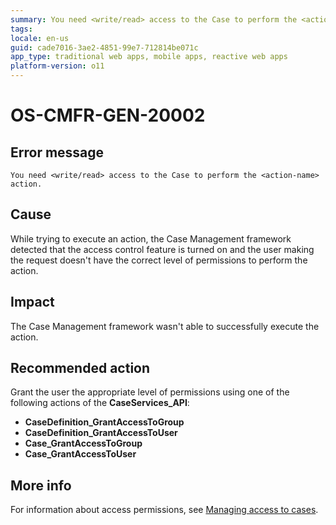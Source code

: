 ```yaml
---
summary: You need <write/read> access to the Case to perform the <action-name> action.
tags:
locale: en-us
guid: cade7016-3ae2-4851-99e7-712814be071c
app_type: traditional web apps, mobile apps, reactive web apps
platform-version: o11
---
```


# OS-CMFR-GEN-20002

## Error message

`You need <write/read> access to the Case to perform the <action-name> action.`

## Cause

While trying to execute an action, the Case Management framework detected that the access control feature is turned on and the user making the request doesn't have the correct level of permissions to perform the action.

## Impact

The Case Management framework wasn't able to successfully execute the action.

## Recommended action

Grant the user the appropriate level of permissions using one of the following actions of the **CaseServices_API**:

* **CaseDefinition_GrantAccessToGroup**
* **CaseDefinition_GrantAccessToUser**
* **Case_GrantAccessToGroup**
* **Case_GrantAccessToUser**

## More info

For information about access permissions, see [Managing access to cases](https://success.outsystems.com/Documentation/Case_Management/Managing_access_to_cases).

